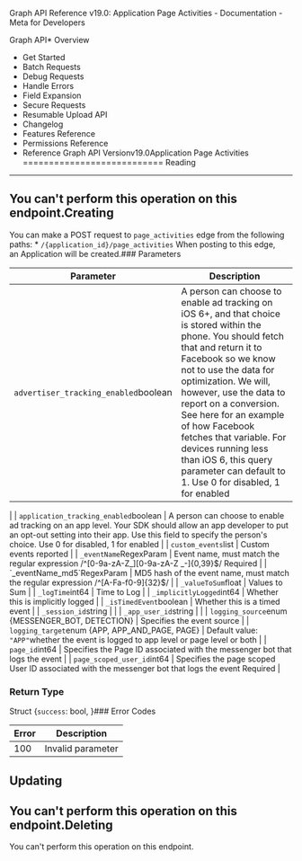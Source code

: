 Graph API Reference v19.0: Application Page Activities - Documentation - Meta for Developers

Graph API* Overview
* Get Started
* Batch Requests
* Debug Requests
* Handle Errors
* Field Expansion
* Secure Requests
* Resumable Upload API
* Changelog
* Features Reference
* Permissions Reference
* Reference
Graph API Versionv19.0Application Page Activities
===========================
Reading
-------
You can't perform this operation on this endpoint.Creating
--------
You can make a POST request to `page_activities` edge from the following paths: * `/{application_id}/page_activities`
When posting to this edge, an Application will be created.### Parameters

| Parameter | Description |
| --- | --- |
| `advertiser_tracking_enabled`boolean | A person can choose to enable ad tracking on iOS 6+, and that choice is stored within the phone. You should fetch that and return it to Facebook so we know not to use the data for optimization. We will, however, use the data to report on a conversion. See here for an example of how Facebook fetches that variable. For devices running less than iOS 6, this query parameter can default to 1. Use 0 for disabled, 1 for enabled
 |
| `application_tracking_enabled`boolean | A person can choose to enable ad tracking on an app level. Your SDK should allow an app developer to put an opt-out setting into their app. Use this field to specify the person's choice. Use 0 for disabled, 1 for enabled
 |
| `custom_events`list<CustomEvent> | Custom events reported
 |
| `_eventName`RegexParam | Event name, must match the regular expression /^[0-9a-zA-Z\_][0-9a-zA-Z \_-]{0,39}$/
Required |
| `_eventName_md5`RegexParam | MD5 hash of the event name, must match the regular expression /^[A-Fa-f0-9]{32}$/
 |
| `_valueToSum`float | Values to Sum
 |
| `_logTime`int64 | Time to Log
 |
| `_implicitlyLogged`int64 | Whether this is implicitly logged
 |
| `_isTimedEvent`boolean | Whether this is a timed event
 |
| `_session_id`string |  |
| `_app_user_id`string |  |
| `logging_source`enum {MESSENGER\_BOT, DETECTION} | Specifies the event source
 |
| `logging_target`enum {APP, APP\_AND\_PAGE, PAGE} | Default value: `"APP"`whether the event is logged to app level or page level or both
 |
| `page_id`int64 | Specifies the Page ID associated with the messenger bot that logs the event
 |
| `page_scoped_user_id`int64 | Specifies the page scoped User ID associated with the messenger bot that logs the event
Required |
### Return Type
 Struct {`success`: bool, }### Error Codes

| Error | Description |
| --- | --- |
| 100 | Invalid parameter |
Updating
--------
You can't perform this operation on this endpoint.Deleting
--------
You can't perform this operation on this endpoint.